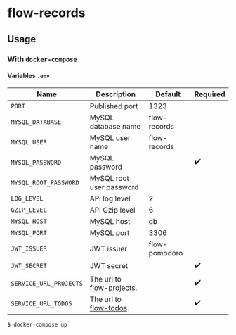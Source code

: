 # flow-records

## Usage

### With `docker-compose`

#### Variables `.env`

| Name                    | Description                                                              | Default       | Required           |
| ----------------------- | ------------------------------------------------------------------------ | ------------- | ------------------ |
| `PORT`                  | Published port                                                           | 1323          |                    |
| `MYSQL_DATABASE`        | MySQL database name                                                      | flow-records |                    |
| `MYSQL_USER`            | MySQL user name                                                          | flow-records |                    |
| `MYSQL_PASSWORD`        | MySQL password                                                           |               | :heavy_check_mark: |
| `MYSQL_ROOT_PASSWORD`   | MySQL root user password                                                 |               |                    |
| `LOG_LEVEL`             | API log level                                                            | 2             |                    |
| `GZIP_LEVEL`            | API Gzip level                                                           | 6             |                    |
| `MYSQL_HOST`            | MySQL host                                                               | db            |                    |
| `MYSQL_PORT`            | MySQL port                                                               | 3306          |                    |
| `JWT_ISSUER`            | JWT issuer                                                               | flow-pomodoro |                    |
| `JWT_SECRET`            | JWT secret                                                               |               | :heavy_check_mark: |
| `SERVICE_URL_PROJECTS`  | The url to [flow-projects](https://gitlab.tingtt.jp/flow/flow-projects). |               | :heavy_check_mark: |
| `SERVICE_URL_TODOS`     | The url to [flow-todos](https://gitlab.tingtt.jp/flow/flow-todos).       |               | :heavy_check_mark: |

```bash
$ docker-compose up
```